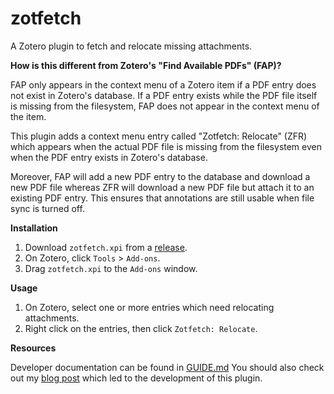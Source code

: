 # zotfetch

A Zotero plugin to fetch and relocate missing attachments.

**How is this different from Zotero's "Find Available PDFs" (FAP)?**

FAP only appears in the context menu of a Zotero item if a PDF entry does not
exist in Zotero's database. If a PDF entry exists while the PDF file itself is
missing from the filesystem, FAP does not appear in the context menu of the
item.

This plugin adds a context menu entry called "Zotfetch: Relocate" (ZFR) which
appears when the actual PDF file is missing from the filesystem even when the
PDF entry exists in Zotero's database.

Moreover, FAP will add a new PDF entry to the database and download a new PDF
file whereas ZFR will download a new PDF file but attach it to an existing PDF
entry. This ensures that annotations are still usable when file sync is turned
off.

**Installation**

1. Download `zotfetch.xpi` from a
   [release](https://github.com/nikhilweee/zotfetch/releases).
2. On Zotero, click `Tools` > `Add-ons`.
3. Drag `zotfetch.xpi` to the `Add-ons` window.

**Usage**

1. On Zotero, select one or more entries which need relocating attachments.
2. Right click on the entries, then click `Zotfetch: Relocate`.

**Resources**

Developer documentation can be found in [GUIDE.md](GUIDE.md) You should also
check out my [blog post](https://nikhilweee.me/blog/2024/zotero-file-sync/)
which led to the development of this plugin.
